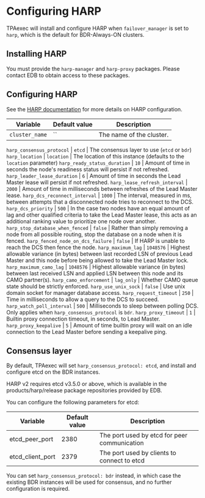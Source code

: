 # Configuring HARP

TPAexec will install and configure HARP when `failover_manager` is set
to `harp`, which is the default for BDR-Always-ON clusters.

## Installing HARP

You must provide the `harp-manager` and `harp-proxy` packages. Please
contact EDB to obtain access to these packages.

## Configuring HARP

See the [HARP documentation](https://documentation.enterprisedb.com/harp/release/latest/configuration/)
for more details on HARP configuration.

Variable | Default value | Description
---- | ---- | ---
`cluster_name` | `` | The name of the cluster.

`harp_consensus_protocol` | `etcd` | The consensus layer to use (`etcd` or `bdr`)
`harp_location` | `location` | The location of this instance (defaults to the `location` parameter)
`harp_ready_status_duration` | `10` | Amount of time in seconds the node's readiness status will persist if not refreshed.
`harp_leader_lease_duration` | `6` | Amount of time in seconds the Lead Master lease will persist if not refreshed.
`harp_lease_refresh_interval` | `2000` | Amount of time in milliseconds between refreshes of the Lead Master lease.
`harp_dcs_reconnect_interval` | `1000` | The interval, measured in ms, between attempts that a disconnected node tries to reconnect to the DCS.
`harp_dcs_priority` | `500` | In the case two nodes have an equal amount of lag and other qualified criteria to take the Lead Master lease, this acts as an additional ranking value to prioritize one node over another.
`harp_stop_database_when_fenced` | `false` | Rather than simply removing a node from all possible routing, stop the database on a node when it is fenced.
`harp_fenced_node_on_dcs_failure` | `false` | If HARP is unable to reach the DCS then fence the node.
`harp_maximum_lag` | `1048576` | Highest allowable variance (in bytes) between last recorded LSN of previous Lead Master and this node before being allowed to take the Lead Master lock.
`harp_maximum_camo_lag` | `1048576` | Highest allowable variance (in bytes) between last received LSN and applied LSN between this node and its CAMO partner(s).
`harp_camo_enforcement` | `lag_only` | Whether CAMO queue state should be strictly enforced.
`harp_use_unix_sock` | `false` | Use unix domain socket for manager database access.
`harp_request_timeout` | `250` | Time in milliseconds to allow a query to the DCS to succeed.
`harp_watch_poll_interval` | `500` | Milliseconds to sleep between polling DCS.  Only applies when `harp_consensus_protocol` is `bdr`.
`harp_proxy_timeout` | `1` | Builtin proxy connection timeout, in seconds, to Lead Master.
`harp_proxy_keepalive` | `5` | Amount of time builtin proxy will wait on an idle connection to the Lead Master before sending a keepalive ping.
## Consensus layer

By default, TPAexec will set `harp_consensus_protocol: etcd`, and
install and configure etcd on the BDR instances.

HARP v2 requires etcd v3.5.0 or above, which is available in the
products/harp/release package repositories provided by EDB.

You can configure the following parameters for etcd:

Variable	| Default value	| Description
---|---|---
etcd_peer_port	| 2380	| The port used by etcd for peer communication
etcd_client_port	| 2379	| The port used by clients to connect to etcd

You can set `harp_consensus_protocol: bdr` instead, in which case the
existing BDR instances will be used for consensus, and no further
configuration is required.
